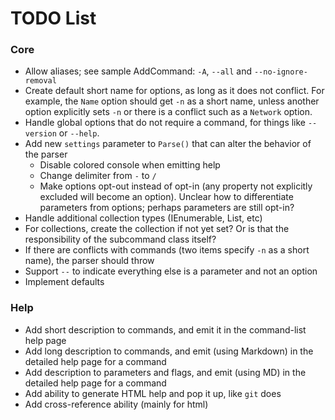 # TODO List #

### Core ###

* Allow aliases; see sample AddCommand: `-A`, `--all` and `--no-ignore-removal`
* Create default short name for options, as long as it does not conflict. For example, the `Name` option should get `-n` as a short name, unless another option explicitly sets `-n` or there is a conflict such as a `Network` option.
* Handle global options that do not require a command, for things like `--version` or `--help`.
* Add new `settings` parameter to `Parse()` that can alter the behavior of the parser
    * Disable colored console when emitting help 
    * Change delimiter from `-` to `/`
    * Make options opt-out instead of opt-in (any property not explicitly excluded will become an option). Unclear how to differentiate parameters from options; perhaps parameters are still opt-in?
* Handle additional collection types (IEnumerable<string>, List<int>, etc)
* For collections, create the collection if not yet set? Or is that the responsibility of the subcommand class itself?
* If there are conflicts with commands (two items specify `-n` as a short name), the parser should throw
* Support `--` to indicate everything else is a parameter and not an option
* Implement defaults


### Help ###

* Add short description to commands, and emit it in the command-list help page
* Add long description to commands, and emit (using Markdown) in the detailed help page for a command
* Add description to parameters and flags, and emit (using MD) in the detailed help page for a command
* Add ability to generate HTML help and pop it up, like `git` does
* Add cross-reference ability (mainly for html)

